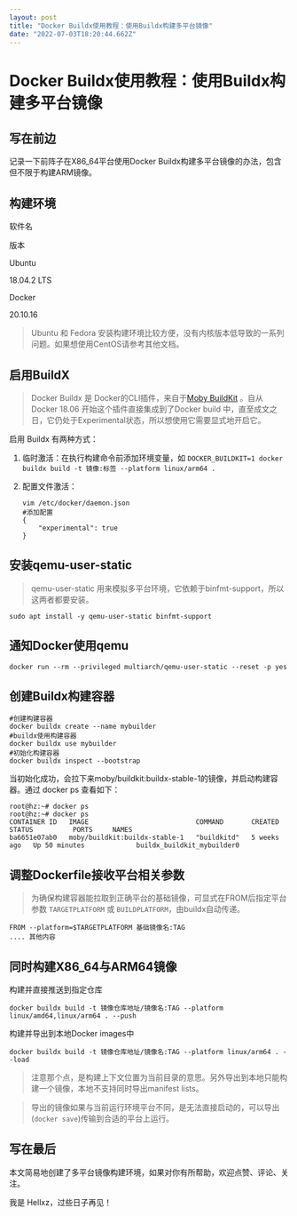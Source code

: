 ```yaml
---
layout: post
title: "Docker Buildx使用教程：使用Buildx构建多平台镜像"
date: "2022-07-03T18:20:44.662Z"
---
```

Docker Buildx使用教程：使用Buildx构建多平台镜像
=================================

写在前边
----

记录一下前阵子在X86\_64平台使用Docker Buildx构建多平台镜像的办法，包含但不限于构建ARM镜像。

构建环境
----

软件名

版本

Ubuntu

18.04.2 LTS

Docker

20.10.16

> Ubuntu 和 Fedora 安装构建环境比较方便，没有内核版本低导致的一系列问题。如果想使用CentOS请参考其他文档。

启用BuildX
--------

> Docker Buildx 是 Docker的CLI插件，来自于[Moby BuildKit](https://github.com/moby/buildkit) 。自从Docker 18.06 开始这个插件直接集成到了Docker build 中，直至成文之日，它仍处于Experimental状态，所以想使用它需要显式地开启它。

启用 Buildx 有两种方式：

1.  临时激活：在执行构建命令前添加环境变量，如 `DOCKER_BUILDKIT=1 docker buildx build -t 镜像:标签 --platform linux/arm64 .`
    
2.  配置文件激活：
    
        vim /etc/docker/daemon.json
        #添加配置
        {
        	"experimental": true
        }
        
    

安装qemu-user-static
------------------

> qemu-user-static 用来模拟多平台环境，它依赖于binfmt-support，所以这两者都要安装。

    sudo apt install -y qemu-user-static binfmt-support
    

通知Docker使用qemu
--------------

    docker run --rm --privileged multiarch/qemu-user-static --reset -p yes
    

创建Buildx构建容器
------------

    #创建构建容器
    docker buildx create --name mybuilder
    #buildx使用构建容器
    docker buildx use mybuilder
    #初始化构建容器
    docker buildx inspect --bootstrap
    

当初始化成功，会拉下来moby/buildkit:buildx-stable-1的镜像，并启动构建容器。通过 docker ps 查看如下：

    root@hz:~# docker ps
    root@hz:~# docker ps
    CONTAINER ID   IMAGE                           COMMAND       CREATED       STATUS          PORTS     NAMES
    ba6651e07ab0   moby/buildkit:buildx-stable-1   "buildkitd"   5 weeks ago   Up 50 minutes             buildx_buildkit_mybuilder0
    
    

调整Dockerfile接收平台相关参数
--------------------

> 为确保构建容器能拉取到正确平台的基础镜像，可显式在FROM后指定平台参数 `TARGETPLATFORM` 或 `BUILDPLATFORM`，由buildx自动传递。

    FROM --platform=$TARGETPLATFORM 基础镜像名:TAG
    .... 其他内容
    

同时构建X86\_64与ARM64镜像
-------------------

构建并直接推送到指定仓库

    docker buildx build -t 镜像仓库地址/镜像名:TAG --platform linux/amd64,linux/arm64 . --push
    

构建并导出到本地Docker images中

    docker buildx build -t 镜像仓库地址/镜像名:TAG --platform linux/arm64 . --load
    

> 注意那个点，是构建上下文位置为当前目录的意思。另外导出到本地只能构建一个镜像，本地不支持同时导出manifest lists。

> 导出的镜像如果与当前运行环境平台不同，是无法直接启动的，可以导出(`docker save`)传输到合适的平台上运行。

写在最后
----

本文简易地创建了多平台镜像构建环境，如果对你有所帮助，欢迎点赞、评论、关注。

我是 Hellxz，过些日子再见！